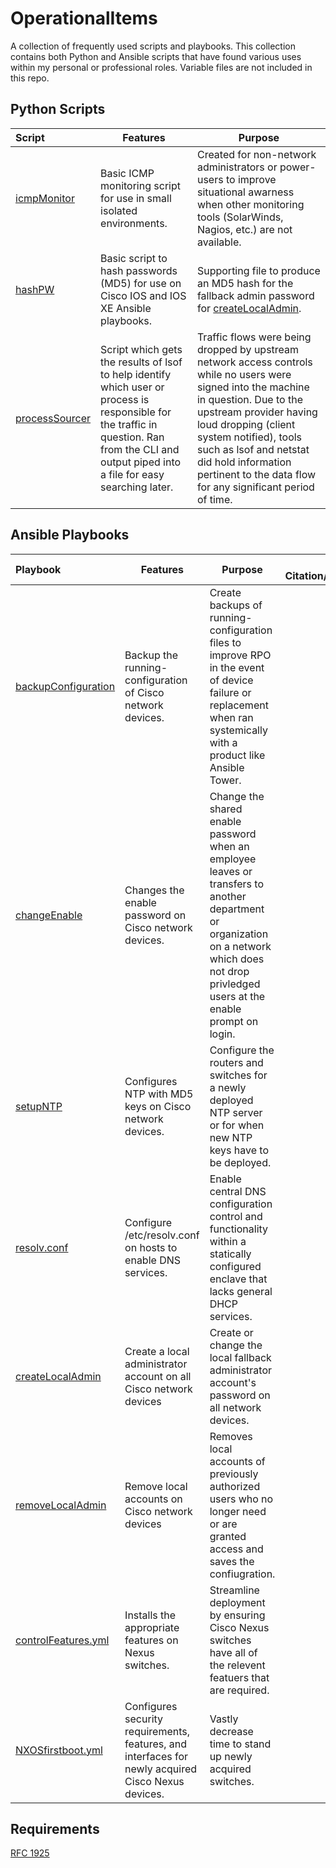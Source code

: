 # OperationalItems
A collection of frequently used scripts and playbooks. This collection contains both Python and Ansible scripts that have found various uses within my personal or professional roles. Variable files are not included in this repo.

## Python Scripts

Script              | Features | Purpose
:-------------         | ------------- | -------------
[icmpMonitor](https://github.com/NetworkNick-io/Operations/tree/main/ICMPmonitor) |  Basic ICMP monitoring script for use in small isolated environments. | Created for non-network administrators or power-users to improve situational awarness when other monitoring tools (SolarWinds, Nagios, etc.) are not available.
[hashPW](https://github.com/NetworkNick-US/Operations/blob/main/hashPW.py) | Basic script to hash passwords (MD5) for use on Cisco IOS and IOS XE Ansible playbooks. | Supporting file to produce an MD5 hash for the fallback admin password for [createLocalAdmin](https://github.com/NetworkNick-US/Operations/blob/main/createAdmin.yml).
[processSourcer](https://github.com/NetworkNick-US/Operations/blob/main/rogueTCP.py) | Script which gets the results of lsof to help identify which user or process is responsible for the traffic in question. Ran from the CLI and output piped into a file for easy searching later. | Traffic flows were being dropped by upstream network access controls while no users were signed into the machine in question. Due to the upstream provider having loud dropping (client system notified), tools such as lsof and netstat did hold information pertinent to the data flow for any significant period of time.


## Ansible Playbooks
| Playbook                                                                                                         | Features | Purpose | External Citation/Collaboration |
:-----------------------------------------------------------------------------------------------------------------| ------------- | ------------- | -------------:
| [backupConfiguration](https://github.com/NetworkNick-io/Operations/blob/main/backupConfig.yml)                   |  Backup the running-configuration of Cisco network devices. | Create backups of running-configuration files to improve RPO in the event of device failure or replacement when ran systemically with a product like Ansible Tower. | - |
| [changeEnable](https://github.com/NetworkNick-io/Operations/blob/main/changeEnable.yml)                          | Changes the enable password on Cisco network devices. | Change the shared enable password when an employee leaves or transfers to another department or organization on a network which does not drop privledged users at the enable prompt on login. | - |
| [setupNTP](https://github.com/NetworkNick-io/Operations/blob/main/setupNTP.yml)                                  | Configures NTP with MD5 keys on Cisco network devices. | Configure the routers and switches for a newly deployed NTP server or for when new NTP keys have to be deployed. | - |
| [resolv.conf](https://github.com/NetworkNick-io/Operations/blob/main/resolvCONF.yml)                             | Configure /etc/resolv.conf on hosts to enable DNS services. | Enable central DNS configuration control and functionality within a statically configured enclave that lacks general DHCP services. | [cdschr1](https://github.com/cdschr1) |
| [createLocalAdmin](https://github.com/NetworkNick-US/Operations/blob/main/createAdmin.yml)                       | Create a local administrator account on all Cisco network devices | Create or change the local fallback administrator account's password on all network devices. | - |
| [removeLocalAdmin](https://github.com/NetworkNick-US/Operations/blob/main/removeLocalAdmin.yml)                  | Remove local accounts on Cisco network devices | Removes local accounts of previously authorized users who no longer need or are granted access and saves the confiugration. | - |
| [controlFeatures.yml](https://github.com/NetworkNick-US/LearningAnsible/blob/main/playbooks/controlFeatures.yml) | Installs the appropriate features on Nexus switches. | Streamline deployment by ensuring Cisco Nexus switches have all of the relevent featuers that are required. | - |
| [NXOSfirstboot.yml](https://github.com/NetworkNick-US/Operations/blob/main/nxosFirstBoot.yml)                    | Configures security requirements, features, and interfaces for newly acquired Cisco Nexus devices. | Vastly decrease time to stand up newly acquired switches. | - |

## Requirements
[RFC 1925](https://datatracker.ietf.org/doc/html/rfc1925)

